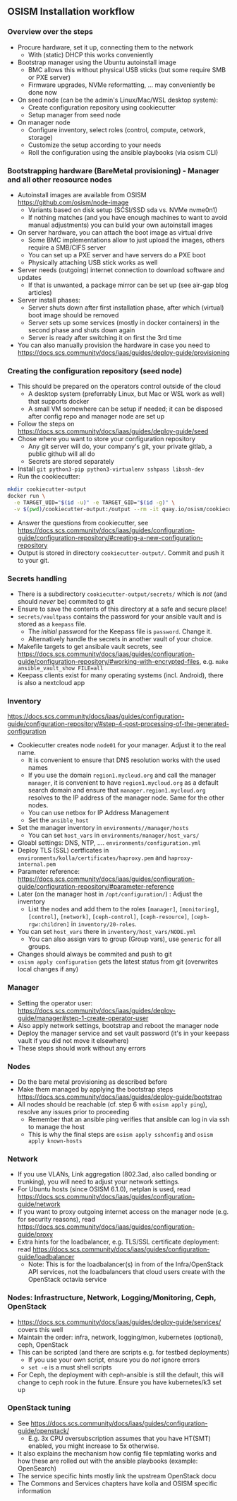 ## OSISM Installation workflow

### Overview over the steps
* Procure hardware, set it up, connecting them to the network
    - With (static) DHCP this works conveniently
* Bootstrap manager using the Ubuntu autoinstall image
    - BMC allows this without physical USB sticks (but some require SMB or PXE server)
    - Firmware upgrades, NVMe reformatting, ... may conveniently be done now
* On seed node (can be the admin's Linux/Mac/WSL desktop system):
    - Create configuration repository using cookiecutter
    - Setup manager from seed node
* On manager node
    - Configure inventory, select roles (control, compute, cetwork, storage)
    - Customize the setup according to your needs
    - Roll the configuration using the ansible playbooks (via osism CLI)

### Bootstrapping hardware (BareMetal provisioning) - Manager and all other reosource nodes
* Autoinstall images are available from OSISM <https://github.com/osism/node-image>
    - Variants based on disk setup (SCSI/SSD sda vs. NVMe nvme0n1)
    - If nothing matches (and you have enough machines to want to avoid manual adjustments)
      you can build your own autoinstall images
* On server hardware, you can attach the boot image as virtual drive
    - Some BMC implementations allow to just upload the images, others require a SMB/CIFS server
    - You can set up a PXE server and have servers do a PXE boot
    - Physically attaching USB stick works as well
* Server needs (outgoing) internet connection to download software and updates
    - If that is unwanted, a package mirror can be set up (see air-gap blog articles)
* Server install phases:
    - Server shuts down after first installation phase, after which (virtual) boot image should be removed
    - Server sets up some services (mostly in docker containers) in the second phase and shuts down again
    - Server is ready after switching it on first the 3rd time
* You can also manually provision the hardware in case you need to
  <https://docs.scs.community/docs/iaas/guides/deploy-guide/provisioning>

### Creating the configuration repository (seed node)
* This should be prepared on the operators control outside of the cloud
    - A desktop system (preferrably Linux, but Mac or WSL work as well) that supports docker
    - A small VM somewhere can be setup if needed; it can be disposed after config repo and manager node are set up
* Follow the steps on <https://docs.scs.community/docs/iaas/guides/deploy-guide/seed>
* Chose where you want to store your configuration repository
    - Any git server will do, your company's git, your private gitlab, a public github will all do
    - Secrets are stored separately
* Install `git python3-pip python3-virtualenv sshpass libssh-dev`
* Run the cookiecutter:
```bash
mkdir cookiecutter-output
docker run \
  -e TARGET_UID="$(id -u)" -e TARGET_GID="$(id -g)" \
  -v $(pwd)/cookiecutter-output:/output --rm -it quay.io/osism/cookiecutter
```
* Answer the questions from cookiecutter, see <https://docs.scs.community/docs/iaas/guides/configuration-guide/configuration-repository/#creating-a-new-configuration-repository>
* Output is stored in directory `cookiecutter-output/`. Commit and push it to your git.

###  Secrets handling
* There is a subdirectory `cookiecutter-output/secrets/` which is *not* (and should *never* be) commited to git
* Ensure to save the contents of this directory at a safe and secure place!
* `secrets/vaultpass` contains the password for your ansible vault and is stored as a `keepass` file.
    - The *initial* password for the Keepass file is `password`. Change it.
    - Alternatively handle the secrets in another vault of your choice.
* Makefile targets to get ansibale vault secrets, see <https://docs.scs.community/docs/iaas/guides/configuration-guide/configuration-repository/#working-with-encrypted-files>, e.g. `make ansible_vault_show FILE=all`
* Keepass clients exist for many operating systems (incl. Android), there is also a nextcloud app

### Inventory
<https://docs.scs.community/docs/iaas/guides/configuration-guide/configuration-repository/#step-4-post-processing-of-the-generated-configuration>
* Cookiecutter creates node `node01` for your manager. Adjust it to the real name.
    - It is convenient to ensure that DNS resolution works with the used names
    - If you use the domain `region1.mycloud.org` and call the manager `manager`, it is
      convenient to have `region1.mycloud.org` as a default search domain and ensure that
      `manager.region1.mycloud.org` resolves to the IP address of the manager node. Same
      for the other nodes.
    - You can use netbox for IP Address Management
    - Set the `ansible_host` 
* Set the manager inventory in `environments//manager/hosts`
    - You can set `host_vars` in `environments/manager/host_vars/`
* Gloabl settings: DNS, NTP, .... `environments/configuration.yml`
* Deploy TLS (SSL) certficates in `environments/kolla/certificates/haproxy.pem` and `haproxy-internal.pem`
* Parameter reference: <https://docs.scs.community/docs/iaas/guides/configuration-guide/configuration-repository/#parameter-reference>
* Later (on the manager host in `/opt/configuration/`) : Adjust the inventory
    - List the nodes and add them to the roles `[manager]`, `[monitoring]`, `[control]`,
      `[network]`, `[ceph-control]`, `[ceph-resource]`, `[ceph-rgw:children]` in `inventory/20-roles`.
* You can set `host_vars` there in `inventory/host_vars/NODE.yml`
    - You can also assign vars to group (Group vars), use `generic` for all groups.
* Changes should always be commited and push to git
* `osism apply configuration` gets the latest status from git (overwrites local changes if any)

### Manager
* Setting the operator user: <https://docs.scs.community/docs/iaas/guides/deploy-guide/manager#step-1-create-operator-user>
* Also apply network settings, bootstrap and reboot the manager node
* Deploy the manager service and set vault password (it's in your keepass vault if you did not move it elsewhere)
* These steps should work without any errors

### Nodes
* Do the bare metal provisioning as described before
* Make them managed by applying the bootstrap steps <https://docs.scs.community/docs/iaas/guides/deploy-guide/bootstrap>
* All nodes should be reachable (cf. step 6 with `osism apply ping`), resolve any issues prior to proceeding
    - Remember that an ansible ping verifies that ansible can log in via ssh to manage the host
    - This is why the final steps are `osism apply sshconfig` and `osism apply known-hosts`

### Network
* If you use VLANs, Link aggregation (802.3ad, also called bonding or trunking), you will need to adjust
  your network settings.
* For Ubuntu hosts (since OSISM 6.1.0), netplan is used,
  read <https://docs.scs.community/docs/iaas/guides/configuration-guide/network>
* If you want to proxy outgoing internet access on the manager node (e.g. for security reasons),
  read <https://docs.scs.community/docs/iaas/guides/configuration-guide/proxy>
* Extra hints for the loadbalancer, e.g. TLS/SSL certificate deployment:
  read <https://docs.scs.community/docs/iaas/guides/configuration-guide/loadbalancer>
    - Note: This is for the loadbalancer(s) in from of the Infra/OpenStack API services, not the
      loadbalancers that cloud users create with the OpenStack octavia service

### Nodes: Infrastructure, Network, Logging/Monitoring, Ceph, OpenStack
* <https://docs.scs.community/docs/iaas/guides/deploy-guide/services/>
  covers this well
* Maintain the order: infra, network, logging/mon, kubernetes (optional), ceph, OpenStack
* This can be scripted (and there are scripts e.g. for testbed deployments)
    - If you use your own script, ensure you do *not* ignore errors
    - `set -e` is a must shell scripts
* For Ceph, the deployment with ceph-ansible is still the default, this will change to
  ceph rook in the future. Ensure you have kubernetes/k3 set up

### OpenStack tuning
* See <https://docs.scs.community/docs/iaas/guides/configuration-guide/openstack/>
    - E.g. 3x CPU oversubscription assumes that you have HT(SMT) enabled, you might increase to 5x otherwise.
* It also explains the mechanism how config file tepmlating works and how these are rolled out with
  the ansible playbooks (example: OpenSearch)
* The service specific hints mostly link the upstream OpenStack docu
* The Commons and Services chapters have kolla and OSISM specific information


